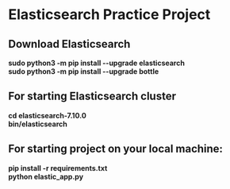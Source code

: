 # Elasticsearch Practice Project

## Download Elasticsearch
**sudo python3 -m pip install --upgrade elasticsearch**<br />
**sudo python3 -m pip install --upgrade bottle**<br />

## For starting Elasticsearch cluster 
**cd elasticsearch-7.10.0**<br />
**bin/elasticsearch**<br />

## For starting project on your local machine:
**pip install -r requirements.txt**<br />
**python elastic_app.py**<br />
